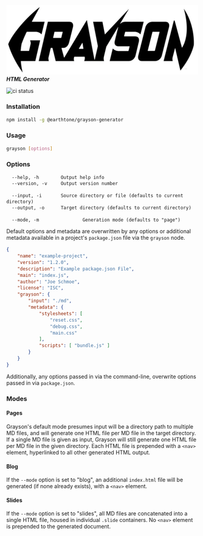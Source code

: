 ![Grayson Logo](assets/Grayson-Logo.png)
***HTML Generator***

![ci status](https://travis-ci.org/earthtone/grayson-generator.svg?branch=master)

### Installation

```sh
npm install -g @earthtone/grayson-generator
```

### Usage

```sh
grayson [options]
```

### Options

```
  --help, -h        Output help info
  --version, -v     Output version number

  --input, -i       Source directory or file (defaults to current directory)
  --output, -o      Target directory (defaults to current directory)

  --mode, -m				Generation mode (defaults to "page")
```

Default options and metadata are overwritten by any options or additional metadata available in a project's `package.json` file via the `grayson` node.

```json
{
	"name": "example-project",
	"version": "1.2.0",
	"description": "Example package.json File",
	"main": "index.js",
	"author": "Joe Schmoe",
	"license": "ISC",
	"grayson": {
		"input": "./md",
		"metadata": {
			"stylesheets": [
				"reset.css",
				"debug.css",
				"main.css"	
			],	
			"scripts": [ "bundle.js" ]
		}	
	}
}
```

Additionally, any options passed in via the command-line, overwrite options passed in via `package.json`.

### Modes

#### Pages

Grayson's default mode presumes input will be a directory path to multiple MD files, and will generate one HTML file per MD file in the target directory. If a single MD file is given as input, Grayson will still generate one HTML file per MD file in the given directory. Each HTML file is prepended with a `<nav>` element, hyperlinked to all other generated HTML output.

#### Blog 

If the `--mode` option is set to "blog", an additional `index.html` file will be generated (if none already exists), with a `<nav>` element.

#### Slides

If the `--mode` option is set to "slides", all MD files are concatenated into a single HTML file, housed in individual `.slide` containers. No `<nav>` element is prepended to the generated document.
